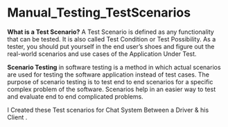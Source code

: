 # Manual_Testing_TestScenarios

**What is a Test Scenario?**
A Test Scenario is defined as any functionality that can be tested. It is also called Test Condition or Test Possibility. As a tester, you should put yourself in the end user’s shoes and figure out the real-world scenarios and use cases of the Application Under Test.

**Scenario Testing** in software testing is a method in which actual scenarios are used for testing the software application instead of test cases. The purpose of scenario testing is to test end to end scenarios for a specific complex problem of the software. Scenarios help in an easier way to test and evaluate end to end complicated problems.

I Created these Test scenarios for Chat System Between a Driver & his Client .
